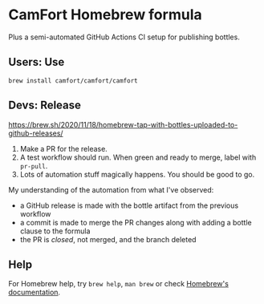 # CamFort Homebrew formula
Plus a semi-automated GitHub Actions CI setup for publishing bottles.

## Users: Use
    brew install camfort/camfort/camfort

## Devs: Release
https://brew.sh/2020/11/18/homebrew-tap-with-bottles-uploaded-to-github-releases/

  1. Make a PR for the release.
  2. A test workflow should run. When green and ready to merge, label with
     `pr-pull`.
  3. Lots of automation stuff magically happens. You should be good to go.

My understanding of the automation from what I've observed:

  * a GitHub release is made with the bottle artifact from the previous workflow
  * a commit is made to merge the PR changes along with adding a bottle clause
    to the formula
  * the PR is *closed*, not merged, and the branch deleted

## Help
For Homebrew help, try `brew help`, `man brew` or check [Homebrew's
documentation](https://docs.brew.sh).
